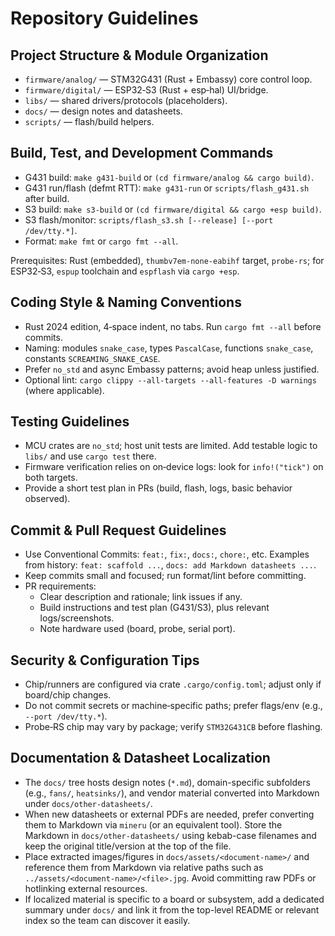 # Repository Guidelines

## Project Structure & Module Organization
- `firmware/analog/` — STM32G431 (Rust + Embassy) core control loop.
- `firmware/digital/` — ESP32‑S3 (Rust + esp‑hal) UI/bridge.
- `libs/` — shared drivers/protocols (placeholders).
- `docs/` — design notes and datasheets.
- `scripts/` — flash/build helpers.

## Build, Test, and Development Commands
- G431 build: `make g431-build` or `(cd firmware/analog && cargo build)`.
- G431 run/flash (defmt RTT): `make g431-run` or `scripts/flash_g431.sh` after build.
- S3 build: `make s3-build` or `(cd firmware/digital && cargo +esp build)`.
- S3 flash/monitor: `scripts/flash_s3.sh [--release] [--port /dev/tty.*]`.
- Format: `make fmt` or `cargo fmt --all`.

Prerequisites: Rust (embedded), `thumbv7em-none-eabihf` target, `probe-rs`; for ESP32‑S3, `espup` toolchain and `espflash` via `cargo +esp`.

## Coding Style & Naming Conventions
- Rust 2024 edition, 4‑space indent, no tabs. Run `cargo fmt --all` before commits.
- Naming: modules `snake_case`, types `PascalCase`, functions `snake_case`, constants `SCREAMING_SNAKE_CASE`.
- Prefer `no_std` and async Embassy patterns; avoid heap unless justified.
- Optional lint: `cargo clippy --all-targets --all-features -D warnings` (where applicable).

## Testing Guidelines
- MCU crates are `no_std`; host unit tests are limited. Add testable logic to `libs/` and use `cargo test` there.
- Firmware verification relies on on‑device logs: look for `info!("tick")` on both targets.
- Provide a short test plan in PRs (build, flash, logs, basic behavior observed).

## Commit & Pull Request Guidelines
- Use Conventional Commits: `feat:`, `fix:`, `docs:`, `chore:`, etc. Examples from history: `feat: scaffold ...`, `docs: add Markdown datasheets ...`.
- Keep commits small and focused; run format/lint before committing.
- PR requirements:
  - Clear description and rationale; link issues if any.
  - Build instructions and test plan (G431/S3), plus relevant logs/screenshots.
  - Note hardware used (board, probe, serial port). 

## Security & Configuration Tips
- Chip/runners are configured via crate `.cargo/config.toml`; adjust only if board/chip changes.
- Do not commit secrets or machine‑specific paths; prefer flags/env (e.g., `--port /dev/tty.*`).
- Probe‑RS chip may vary by package; verify `STM32G431CB` before flashing.

## Documentation & Datasheet Localization
- The `docs/` tree hosts design notes (`*.md`), domain-specific subfolders (e.g., `fans/`, `heatsinks/`), and vendor material converted into Markdown under `docs/other-datasheets/`.
- When new datasheets or external PDFs are needed, prefer converting them to Markdown via `mineru` (or an equivalent tool). Store the Markdown in `docs/other-datasheets/` using kebab-case filenames and keep the original title/version at the top of the file.
- Place extracted images/figures in `docs/assets/<document-name>/` and reference them from Markdown via relative paths such as `../assets/<document-name>/<file>.jpg`. Avoid committing raw PDFs or hotlinking external resources.
- If localized material is specific to a board or subsystem, add a dedicated summary under `docs/` and link it from the top-level README or relevant index so the team can discover it easily.
